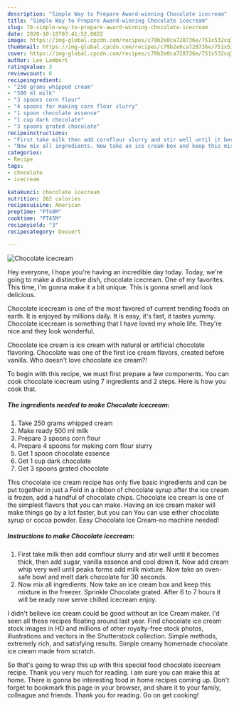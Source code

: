 ```yaml
---
description: "Simple Way to Prepare Award-winning Chocolate icecream"
title: "Simple Way to Prepare Award-winning Chocolate icecream"
slug: 78-simple-way-to-prepare-award-winning-chocolate-icecream
date: 2020-10-18T03:41:52.002Z
image: https://img-global.cpcdn.com/recipes/c79b2e0ca728736e/751x532cq70/chocolate-icecream-recipe-main-photo.jpg
thumbnail: https://img-global.cpcdn.com/recipes/c79b2e0ca728736e/751x532cq70/chocolate-icecream-recipe-main-photo.jpg
cover: https://img-global.cpcdn.com/recipes/c79b2e0ca728736e/751x532cq70/chocolate-icecream-recipe-main-photo.jpg
author: Lee Lambert
ratingvalue: 3
reviewcount: 6
recipeingredient:
- "250 grams whipped cream"
- "500 ml milk"
- "3 spoons corn flour"
- "4 spoons for making corn flour slurry"
- "1 spoon chocolate essence"
- "1 cup dark chocolate"
- "3 spoons grated chocolate"
recipeinstructions:
- "First take milk then add cornflour slurry and stir well until it becomes thick, then add sugar, vanilla essence and cool down it. Now add cream whip very well until peaks forms add milk mixture. Now take an oven-safe bowl and melt dark chocolate for 30 seconds."
- "Now mix all ingredients. Now take an ice cream box and keep this mixture in the freezer. Sprinkle Chocolate grated. After 6 to 7 hours it will be ready now serve chilled icecream enjoy."
categories:
- Recipe
tags:
- chocolate
- icecream

katakunci: chocolate icecream 
nutrition: 262 calories
recipecuisine: American
preptime: "PT40M"
cooktime: "PT45M"
recipeyield: "3"
recipecategory: Dessert

---
```



![Chocolate icecream](https://img-global.cpcdn.com/recipes/c79b2e0ca728736e/751x532cq70/chocolate-icecream-recipe-main-photo.jpg)

Hey everyone, I hope you're having an incredible day today. Today, we're going to make a distinctive dish, chocolate icecream. One of my favorites. This time, I'm gonna make it a bit unique. This is gonna smell and look delicious.

Chocolate icecream is one of the most favored of current trending foods on earth. It is enjoyed by millions daily. It is easy, it's fast, it tastes yummy. Chocolate icecream is something that I have loved my whole life. They're nice and they look wonderful.

Chocolate ice cream is ice cream with natural or artificial chocolate flavoring. Chocolate was one of the first ice cream flavors, created before vanilla. Who doesn&#39;t love chocolate ice cream?!


To begin with this recipe, we must first prepare a few components. You can cook chocolate icecream using 7 ingredients and 2 steps. Here is how you cook that.

<!--inarticleads1-->

##### The ingredients needed to make Chocolate icecream:

1. Take 250 grams whipped cream
1. Make ready 500 ml milk
1. Prepare 3 spoons corn flour
1. Prepare 4 spoons for making corn flour slurry
1. Get 1 spoon chocolate essence
1. Get 1 cup dark chocolate
1. Get 3 spoons grated chocolate


This chocolate ice cream recipe has only five basic ingredients and can be put together in just a Fold in a ribbon of chocolate syrup after the ice cream is frozen, add a handful of chocolate chips. Chocolate ice cream is one of the simplest flavors that you can make. Having an ice cream maker will make things go by a lot faster, but you can You can use either chocolate syrup or cocoa powder. Easy Chocolate Ice Cream-no machine needed! 

<!--inarticleads2-->

##### Instructions to make Chocolate icecream:

1. First take milk then add cornflour slurry and stir well until it becomes thick, then add sugar, vanilla essence and cool down it. Now add cream whip very well until peaks forms add milk mixture. Now take an oven-safe bowl and melt dark chocolate for 30 seconds.
1. Now mix all ingredients. Now take an ice cream box and keep this mixture in the freezer. Sprinkle Chocolate grated. After 6 to 7 hours it will be ready now serve chilled icecream enjoy.


I didn&#39;t believe ice cream could be good without an Ice Cream maker. I&#39;d seen all these recipes floating around last year. Find chocolate ice cream stock images in HD and millions of other royalty-free stock photos, illustrations and vectors in the Shutterstock collection. Simple methods, extremely rich, and satisfying results. Simple creamy homemade chocolate ice cream made from scratch. 

So that's going to wrap this up with this special food chocolate icecream recipe. Thank you very much for reading. I am sure you can make this at home. There is gonna be interesting food in home recipes coming up. Don't forget to bookmark this page in your browser, and share it to your family, colleague and friends. Thank you for reading. Go on get cooking!
